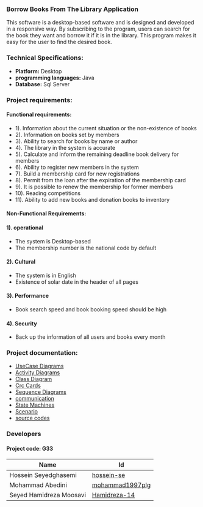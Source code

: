 ###  Borrow Books From The Library Application
This software is a desktop-based software and is designed and developed in a responsive way.
By subscribing to the program, users can search for the book they want and borrow it if it is in the library.
This program makes it easy for the user to find the desired book.

### Technical Specifications:
- **Platform:** Desktop
- **programming languages:** Java 
- **Database:** Sql Server

### Project requirements:
#### Functional requirements:
-  1). Information about the current situation or the non-existence of books
-  2). Information on books set by members
-  3). Ability to search for books by name or author
-  4). The library in the system is accurate
-  5). Calculate and inform the remaining deadline book delivery for members
-  6). Ability to register new members in the system
-  7). Build a membership card for new registrations
-  8). Permit from the loan after the expiration of the membership card
-  9). It is possible to renew the membership for former members
-  10). Reading competitions
-  11). Ability to add new books and donation books to inventory

#### Non-Functional Requirements:
#### 1). operational
- The system is Desktop-based
- The membership number is the national code by default
#### 2). Cultural
- The system is in English
- Existence of solar date in the header of all pages
#### 3). Performance
-  Book search speed and book booking speed should be high
#### 4). Security
- Back up the information of all users and books every month

### Project documentation:

- [UseCase Diagrams](https://github.com/hossein-se/my-project/tree/main/documentation/Usecase)
- [Activity Diagrams](https://github.com/hossein-se/my-project/tree/main/documentation/Activity)
- [Class Diagram](https://github.com/hossein-se/my-project/tree/main/documentation/Class%20diagram)
- [Crc Cards](https://github.com/hossein-se/my-project/tree/main/documentation/Crc%20cards)
- [Sequence   Diagrams](https://github.com/hossein-se/my-project/tree/main/documentation/sequence)
- [communication](https://github.com/hossein-se/my-project/tree/main/documentation/communication)
- [State Machines](https://github.com/hossein-se/my-project/tree/main/documentation/State%20machines)
- [Scenario](https://github.com/hossein-se/my-project/blob/main/documentation/scenario.md)
- [source codes](https://github.com/hossein-se/my-project/tree/main/src)




### Developers

#### Project code: **G33**
Name  | Id   | 
----  | --   |
Hossein Seyedghasemi | [hossein-se](https://github.com/hossein-se) |
Mohammad Abedini | [mohammad1997plg](https://github.com/mohammad1997plg) |
Seyed Hamidreza Moosavi | [Hamidreza-14](https://github.com/Hamidreza-14) |


